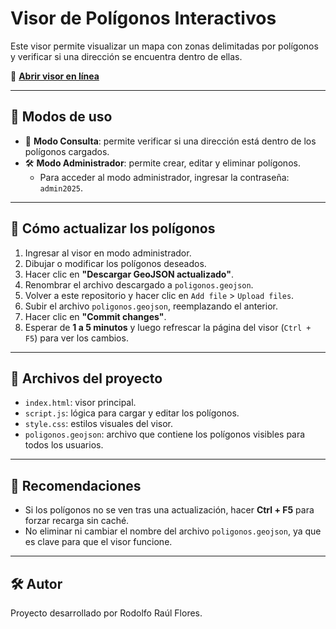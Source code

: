 
# Visor de Polígonos Interactivos

Este visor permite visualizar un mapa con zonas delimitadas por polígonos y verificar si una dirección se encuentra dentro de ellas.

🔗 **[Abrir visor en línea](https://rodox2886.github.io/visor-mapa)**

---

## 🧭 Modos de uso

- 👀 **Modo Consulta**: permite verificar si una dirección está dentro de los polígonos cargados.
- 🛠️ **Modo Administrador**: permite crear, editar y eliminar polígonos.
  - Para acceder al modo administrador, ingresar la contraseña: `admin2025`.

---

## 🔄 Cómo actualizar los polígonos

1. Ingresar al visor en modo administrador.
2. Dibujar o modificar los polígonos deseados.
3. Hacer clic en **"Descargar GeoJSON actualizado"**.
4. Renombrar el archivo descargado a `poligonos.geojson`.
5. Volver a este repositorio y hacer clic en `Add file` > `Upload files`.
6. Subir el archivo `poligonos.geojson`, reemplazando el anterior.
7. Hacer clic en **"Commit changes"**.
8. Esperar de **1 a 5 minutos** y luego refrescar la página del visor (`Ctrl + F5`) para ver los cambios.

---

## 📁 Archivos del proyecto

- `index.html`: visor principal.
- `script.js`: lógica para cargar y editar los polígonos.
- `style.css`: estilos visuales del visor.
- `poligonos.geojson`: archivo que contiene los polígonos visibles para todos los usuarios.

---

## 🧠 Recomendaciones

- Si los polígonos no se ven tras una actualización, hacer **Ctrl + F5** para forzar recarga sin caché.
- No eliminar ni cambiar el nombre del archivo `poligonos.geojson`, ya que es clave para que el visor funcione.

---

## 🛠 Autor

Proyecto desarrollado por Rodolfo Raúl Flores.
